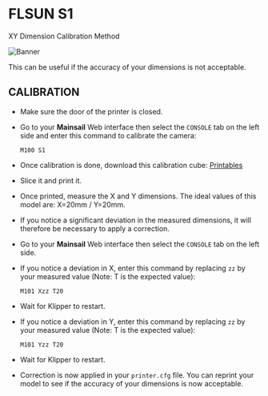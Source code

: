 # FLSUN S1
XY Dimension Calibration Method

![Banner](https://github.com/user-attachments/assets/a2ebd6cd-e430-4d7b-a240-a8cac461b0c7)

This can be useful if the accuracy of your dimensions is not acceptable.

## CALIBRATION

- Make sure the door of the printer is closed.

- Go to your **Mainsail** Web interface then select the `CONSOLE` tab on the left side and enter this command to calibrate the camera:

  ```
  M100 S1
  ```

- Once calibration is done, download this calibration cube: <a href="https://www.printables.com/model/118657-calibration-cube">Printables</a>

- Slice it and print it.

- Once printed, measure the X and Y dimensions. The ideal values ​​of this model are: X=20mm / Y=20mm.

- If you notice a significant deviation in the measured dimensions, it will therefore be necessary to apply a correction.

- Go to your **Mainsail** Web interface then select the `CONSOLE` tab on the left side.

- If you notice a deviation in X, enter this command by replacing `zz`  by your measured value (Note: T is the expected value):

  ```
  M101 Xzz T20
  ```

- Wait for Klipper to restart.

- If you notice a deviation in Y, enter this command by replacing `zz`  by your measured value (Note: T is the expected value):
 
  ```
  M101 Yzz T20
  ```

- Wait for Klipper to restart.

- Correction is now applied in your `printer.cfg` file. You can reprint your model to see if the accuracy of your dimensions is now acceptable.
